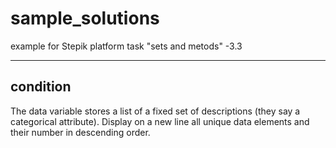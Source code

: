 # sample_solutions
example for Stepik platform
task "sets and metods" -3.3

-------------------
condition
-------------------

The data variable stores a list of a fixed set of descriptions
(they say a categorical attribute). Display on a new line all unique data 
elements and their number in descending order.
